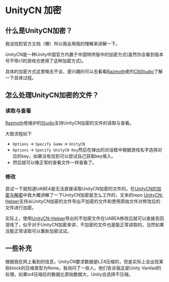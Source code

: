 # UnityCN 加密

## 什么是UnityCN加密？

我没找到官方文档（懒）所以我会用我的理解来讲解一下。

UnityCN是一种Unity中国官方内置于中国特供版中的加密方式(虽然你会看到版本号不带c1的游戏也使用了这种加密方式)。

具体的加密方式这里略去不谈，感兴趣的可以去看看[Razmoth](https://github.com/Razmoth)佬的[CNStudio](https://github.com/Razmoth/CNStudio)了解一下具体过程。

## 怎么处理UnityCN加密的文件？

### 读取与查看

[Razmoth](https://github.com/Razmoth)佬维护的[Studio](https://github.com/RazTools/Studio)支持UnityCN加密的文件的读取与查看。

大致流程如下

- `Options` -> `Specify Game` -> `UnityCN`
- `Options` -> `Specify UnityCN Key`然后在弹出的对话框中根据游戏名字选择对应的key，如果没有找到可以尝试自己获取key填入。
- 然后就可以像正常的查看文件一样查看了。

### 修改

尝试一下就知道UABEA是无法直接读取UnityCN加密的文件的。在[UnityCN的加密与解密](https://blog.axix.top/index.php/2024/03/12/72/)中我大概讲解了一下UnityCN加密是怎么工作的，文末的repo [UnityCN-Helper](https://github.com/AXiX-official/UnityCN-Helper)支持从UnityCN加密的文件导出不加密的文件和使用原始文件对修改后的文件进行加密。

实际上，使用[UnityCN-Helper](https://github.com/AXiX-official/UnityCN-Helper)导出的不加密文件在UABEA修改后就可以直接丢回游戏了，似乎对于UnityCN加密来讲，不加密的文件也是能正常读取的。当然如果没能正常读取可以重新加密试试。

## 一些补充

根据我在网上看到的信息，UnityCN要求数据是LZ4压缩的，但是实际上会出现某些block的压缩类型为None。我询问了一些人，他们告诉我这是Unity Vanilad的处理，如果lz4压缩后的数据比原始数据大，Unity会选择不压缩。